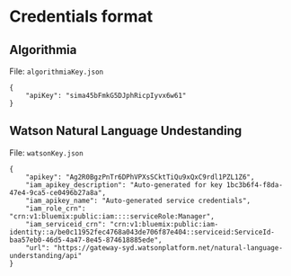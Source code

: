 # Credentials format

## Algorithmia

File: `algorithmiaKey.json`

```
{
    "apiKey": "sima45bFmkG5DJphRicpIyvx6w61"
}
```

## Watson Natural Language Undestanding

File: `watsonKey.json`

```
{
    "apikey": "Ag2R0BgzPnTr6DPhVPXsSCktTiQu9xQxC9rdl1PZL1Z6",
    "iam_apikey_description": "Auto-generated for key 1bc3b6f4-f8da-47e4-9ca5-ce0496b27a8a",
    "iam_apikey_name": "Auto-generated service credentials",
    "iam_role_crn": "crn:v1:bluemix:public:iam::::serviceRole:Manager",
    "iam_serviceid_crn": "crn:v1:bluemix:public:iam-identity::a/be0c11952fec4768a043de706f87e404::serviceid:ServiceId-baa57eb0-46d5-4a47-8e45-874618885ede",
    "url": "https://gateway-syd.watsonplatform.net/natural-language-understanding/api"
}
```